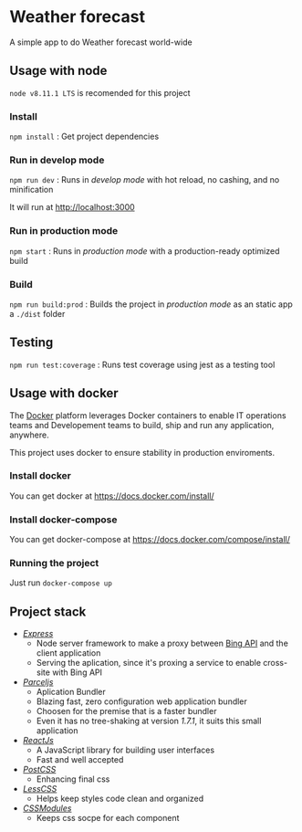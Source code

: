 # Weather forecast

A simple app to do Weather forecast world-wide

## Usage with node

`node v8.11.1 LTS` is recomended for this project

### Install
`npm install` : Get project dependencies

### Run in develop mode
`npm run dev` : Runs in *develop mode* with hot reload, no cashing, and no minification

It will run at [http://localhost:3000]()

### Run in production mode
`npm start` : Runs in *production mode* with a production-ready optimized build

### Build
`npm run build:prod` : Builds the project in *production mode* as an static app a `./dist` folder

## Testing
`npm run test:coverage` : Runs test coverage using jest as a testing tool

## Usage with docker

The [Docker](https://www.docker.com/what-docker) platform leverages Docker containers to enable IT operations teams and Developement teams to build, ship and run any application, anywhere.

This project uses docker to ensure stability in production enviroments.

### Install docker

You can get docker at https://docs.docker.com/install/

### Install docker-compose

You can get docker-compose at https://docs.docker.com/compose/install/

### Running the project

Just run `docker-compose up`

## Project stack

- [*Express*](http://expressjs.com/)
  - Node server framework to make a proxy between [Bing API](https://www.bing.com/HPImageArchive.aspx?format=js&idx=0&n=1&mkt=pt-BR) and the client application
  - Serving the aplication, since it's proxing a service to enable cross-site with Bing API
- [*Parceljs*](https://parceljs.org/)
  - Aplication Bundler
  - Blazing fast, zero configuration web application bundler
  - Choosen for the premise that is a faster bundler
  - Even it has no tree-shaking at version *1.7.1*, it suits this small application
- [*ReactJs*](https://reactjs.org/)
  - A JavaScript library for building user interfaces
  - Fast and well accepted
- [*PostCSS*](http://postcss.org/)
  - Enhancing final css
- [*LessCSS*](http://lesscss.org/)
  - Helps keep styles code clean and organized
- [*CSSModules*](https://github.com/css-modules)
  - Keeps css socpe for each component
